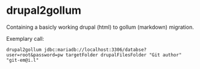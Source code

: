 # drupal2gollum

Containing a basicly working drupal (html) to gollum (markdown) migration.

Exemplary call: 

```
drupal2gollum jdbc:mariadb://localhost:3306/databse?user=root&password=pw targetFolder drupalFilesFolder "Git author" "git-em@i.l"
```
